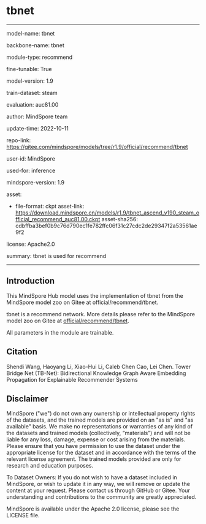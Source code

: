 # tbnet

---

model-name: tbnet

backbone-name: tbnet

module-type: recommend

fine-tunable: True

model-version: 1.9

train-dataset: steam

evaluation: auc81.00

author: MindSpore team

update-time: 2022-10-11

repo-link: <https://gitee.com/mindspore/models/tree/r1.9/official/recommend/tbnet>

user-id: MindSpore

used-for: inference

mindspore-version: 1.9

asset:

-
    file-format: ckpt
    asset-link: <https://download.mindspore.cn/models/r1.9/tbnet_ascend_v190_steam_official_recommend_auc81.00.ckpt>
    asset-sha256: cdbffba3bef0b9c76d790ec1fe782ffc06f31c27cdc2de29347f2a53561ae9f2

license: Apache2.0

summary: tbnet is used for recommend

---

## Introduction

This MindSpore Hub model uses the implementation of tbnet from the MindSpore model zoo on Gitee at official/recommend/tbnet.

tbnet is a recommend network. More details please refer to the MindSpore model zoo on Gitee at [official/recommend/tbnet](https://gitee.com/mindspore/models/blob/r1.9/official/recommend/tbnet/README.md).

All parameters in the module are trainable.

## Citation

Shendi Wang, Haoyang Li, Xiao-Hui Li, Caleb Chen Cao, Lei Chen. Tower Bridge Net (TB-Net): Bidirectional Knowledge Graph Aware Embedding Propagation for Explainable Recommender Systems

## Disclaimer

MindSpore ("we") do not own any ownership or intellectual property rights of the datasets, and the trained models are provided on an "as is" and "as available" basis. We make no representations or warranties of any kind of the datasets and trained models (collectively, “materials”) and will not be liable for any loss, damage, expense or cost arising from the materials. Please ensure that you have permission to use the dataset under the appropriate license for the dataset and in accordance with the terms of the relevant license agreement. The trained models provided are only for research and education purposes.

To Dataset Owners: If you do not wish to have a dataset included in MindSpore, or wish to update it in any way, we will remove or update the content at your request. Please contact us through GitHub or Gitee. Your understanding and contributions to the community are greatly appreciated.

MindSpore is available under the Apache 2.0 license, please see the LICENSE file.
